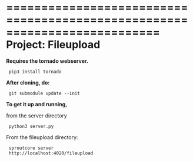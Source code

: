 ==========================================================================
Project:   Fileupload
==========================================================================

**Requires the tornado webserver.**

     pip3 install tornado

**After cloning, do:**

     git submodule update --init

**To get it up and running,**

from the server directory

     python3 server.py

From the fileupload directory:

     sproutcore server
     http://localhost:4020/fileupload
